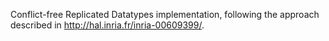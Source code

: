 Conflict-free Replicated Datatypes implementation, following the approach described in http://hal.inria.fr/inria-00609399/.
